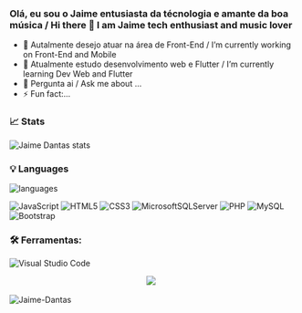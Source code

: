 ### Olá, eu sou o Jaime entusiasta da técnologia e amante da boa música / Hi there 👋 I am Jaime tech enthusiast and music lover

- 🔭 Autalmente desejo atuar na área de Front-End / I’m currently working on Front-End and Mobile
- 🌱 Atualmente estudo desenvolvimento web e Flutter / I’m currently learning Dev Web and Flutter
- 💬 Pergunta ai / Ask me about ...
- ⚡ Fun fact:...

<div align="left">

### 📈 Stats  
![Jaime Dantas stats](https://github-readme-stats.vercel.app/api?username=Jaime-Dantas&theme=dracula&show_icons=true)
### 💡  Languages 
![languages](https://github-readme-stats.vercel.app/api/top-langs/?username=Jaime-Dantas&hide=scss&layout=compact&theme=dracula&title_color=#42daf5)  


![JavaScript](https://img.shields.io/badge/javascript-%23323330.svg?style=for-the-badge&logo=javascript&logoColor=%23F7DF1E)
![HTML5](https://img.shields.io/badge/html5-%23E34F26.svg?style=for-the-badge&logo=html5&logoColor=white)
![CSS3](https://img.shields.io/badge/css3-%231572B6.svg?style=for-the-badge&logo=css3&logoColor=white)
![MicrosoftSQLServer](https://img.shields.io/badge/Microsoft%20SQL%20Sever-CC2927?style=for-the-badge&logo=microsoft%20sql%20server&logoColor=white)
![PHP](https://img.shields.io/badge/php-%23777BB4.svg?style=for-the-badge&logo=php&logoColor=white)
![MySQL](https://img.shields.io/badge/mysql-%2300f.svg?style=for-the-badge&logo=mysql&logoColor=white)
![Bootstrap](https://img.shields.io/badge/bootstrap-%23563D7C.svg?style=for-the-badge&logo=bootstrap&logoColor=white)
    
### 🛠 Ferramentas:  

![Visual Studio Code](https://img.shields.io/badge/Visual%20Studio%20Code-0078d7.svg?style=for-the-badge&logo=visual-studio-code&logoColor=white)
 

<p align="center">
<img src="https://badges.pufler.dev/visits/Jaime-Dantas/Jaime-Dantas"></img> &nbsp;
</p>
<p align="left"> <img src="https://komarev.com/ghpvc/?username=jaime-dantas&label=Profile%20views&color=0e75b6&style=flat" alt="Jaime-Dantas" /> </p>
